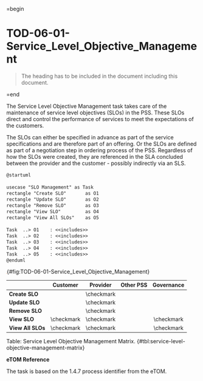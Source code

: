 =begin

# TOD-06-01-Service_Level_Objective_Management

> The heading has to be included in the document including this document.

=end

The Service Level Objective Management task takes care of the maintenance of service level objectives (SLOs) in the PSS.
These SLOs direct and control the performance of services to meet the expectations of the customers.

The SLOs can either be specified in advance as part of the service specifications and are therefore part of an offering.
Or the SLOs are defined as part of a negotiation step in ordering process of the PSS.
Regardless of how the SLOs were created, they are referenced in the SLA concluded between the provider and the customer - possibly indirectly via an SLS.

```plantuml
@startuml

usecase "SLO Management" as Task
rectangle "Create SLO"       as O1
rectangle "Update SLO"       as O2
rectangle "Remove SLO"       as O3
rectangle "View SLO"	     as O4
rectangle "View All SLOs"    as O5

Task  ..> O1    : <<includes>>
Task  ..> O2    : <<includes>>
Task  ..> O3    : <<includes>>
Task  ..> O4    : <<includes>>
Task  ..> O5    : <<includes>>
@enduml
```

![**TOD-06-01**: Service Level Objective (SLO) Management](../../common/pixel.png){#fig:TOD-06-01-Service_Level_Objective_Management}

|                   |  Customer  |  Provider  | Other PSS | Governance |
|-------------------|:----------:|:----------:|:---------:|:----------:|
| **Create SLO**    |            | \checkmark |           |            |
| **Update SLO**    |            | \checkmark |           |            |
| **Remove SLO**    |            | \checkmark |           |            |
| **View SLO**      | \checkmark | \checkmark |           | \checkmark |
| **View All SLOs** | \checkmark | \checkmark |           | \checkmark |

Table: Service Level Objective Management Matrix. {#tbl:service-level-objective-management-matrix}

**eTOM Reference**

The task is based on the 1.4.7 process identifier from the eTOM.
